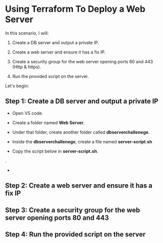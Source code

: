 # Using Terraform To Deploy a Web Server

In this scenario, I will: 

1) Create a DB server and output a private IP.

2) Create a web server and ensure it has a fix IP.

3) Create a security group for the web server opening ports 80 and 443 (Http & https).

4) Run the provided script on the server. 

Let's begin:

## Step 1: Create a DB server and output a private IP

- Open VS code.

- Create a folder named **Web Server**. 

- Under that folder, create another folder called **dbserverchallenege**.

- Inside the **dbserverchallenege**, create a file named **server-script.sh**

- Copy the script below in **server-script.sh**. 


.


- 

## Step 2: Create a web server and ensure it has a fix IP

## Step 3: Create a security group for the web server opening ports 80 and 443

## Step 4: Run the provided script on the server